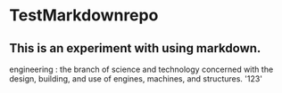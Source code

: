 # TestMarkdownrepo
## This is an experiment with using markdown.
engineering
: the branch of science and technology concerned with the design, building, and use of engines, machines, and structures.
'123'
